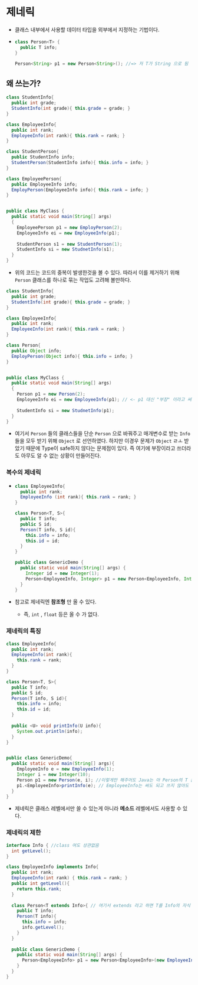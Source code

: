 # 제네릭

* 클래스 내부에서 사용할 데이터 타입을 외부에서 지정하는 기법이다.

* ```java
  class Person<T> {
    public T info; 
  }
  
  Person<String> p1 = new Person<String>(); //=> 저 T가 String 으로 됨
  ```

  

## 왜 쓰는가?

```java
class StudentInfo{
  public int grade;
  StudentInfo(int grade){ this.grade = grade; }
}

class EmployeeInfo{
  public int rank;
  EmployeeInfo(int rank){ this.rank = rank; }
}

class StudentPerson{
  public StudentInfo info;
  StudentPerson(StudentInfo info){ this.info = info; }
}

class EmployeePerson{
  public EmployeeInfo info;
  EmployPerson(EmployeeInfo info){ this.rank = info; }
}


public class MyClass {
  public static void main(String[] args)
  {
    EmployeePerson p1 = new EmployPerson(2);
    EmployeeInfo ei = new EmployeeInfo(p1);
    
    StudentPerson s1 = new StudentPerson(1);
    StudentInfo si = new StudnetInfo(s1);
  }
}
```

* 위의 코드는 코드의 중복이 발생한것을 볼 수 있다. 따라서 이를 제거하기 위해 `Person` 클래스를 하나로 묶는 작업도 고려해 볼만하다.

```java
class StudentInfo{
  public int grade;
  StudentInfo(int grade){ this.grade = grade; }
}

class EmployeeInfo{
  public int rank;
  EmployeeInfo(int rank){ this.rank = rank; }
}

class Person{
  public Object info;
  EmployPerson(Object info){ this.info = info; }
}


public class MyClass {
  public static void main(String[] args)
  {
    Person p1 = new Person(2);
    EmployeeInfo ei = new EmployeeInfo(p1); // <- p1 대신 "부장" 이라고 써도 아무도 모르는 상황이 만들어진다. 
    
    StudentInfo si = new StudnetInfo(p1);
  }
}
```

* 여기서 `Person` 들의 클래스들을 단순 `Person` 으로 바꿔주고 매개변수로 받는 `Info` 들을 모두 받기 위해 `Object` 로 선언하였다. 하지만 이경우 문제가 `Object` ㄹㅗ 받았기 때문에 Type이 safe하지 않다는 문제점이 있다. 즉 여기에 부장이라고 쓰더라도 아무도 알 수 없는 상황이 만들어진다. 





### 복수의 제네릭 

* ~~~java
  class EmployeeInfo{
    public int rank;
    EmployeeInfo (int rank){ this.rank = rank; }
  }
  
  class Person<T, S>{
    public T info;
    public S id;
    Person(T info, S id){
      this.info = info;
      this.id = id;
    }
  }
  
  public class GenericDemo {
    public static void main(String[] args) {
      Integer id = new Integer(1);
      Person<EmployeeInfo, Integer> p1 = new Person<EmployeeInfo, Integer>(new EmployeeInfo(1), id);
    }
  }
  ~~~

* 참고로 제네릭엔 **참조형** 만 올 수 있다. 

  * 즉, `int` , `float` 등은 올 수 가 없다. 







### 제네릭의 특징

```java
class EmployeeInfo{
  public int rank;
  EmployeeInfo(int rank){
    this.rank = rank;
  }
}

class Person<T, S>{
  public T info;
  public S id;
  Person(T info, S id){
    this.info = info;
    this.id = id;
  }
  
  public <U> void printInfo(U info){
    System.out.println(info);
  }
}


public class GenericDemo{
  public static void main(String[] args){
    EmployeeInfo e = new EmployeeInfo(1);
    Integer i = new Integer(10);
    Person p1 = new Person(e, i); //이렇게만 해주어도 Java는 아 Person의 T 는 EmployeeInfo 이고 S 는 Integer 이구나라고 알 수 있다. 
    p1.<EmployeeInfo>printInfo(e); // EmployeeInfo는 써도 되고 쓰지 않아도 된다
  }
}
```

* 제네릭은 클래스 레벨에서만 쓸 수 있는게 아니라 **메소드** 레벨에서도 사용할 수 있다. 



### 제네릭의 제한

```java
interface Info { //class 여도 상관없음
  int getLevel();
}

class EmployeeInfo implements Info{
  public int rank;
  EmployeeInfo(int rank) { this.rank = rank; }
  public int getLevel(){
    return this.rank;
  }
  
  class Person<T extends Info>{ // 여기서 extends 라고 하면 T를 Info의 자식 또는 구현체여야 함 아니면 오류남, 또는 //부모를 제한하는 super도 있는데 나중에 알아보자
    public T info;
    Person(T info){
      this.info = info;
      info.getLevel();
    }
  }
  
  public class GenericDemo {
    public static void main(String[] args) {
      Person<EmployeeInfo> p1 = new Person<EmployeeInfo>(new EmployeeInfo(1))
    }
  }
}
```

